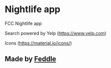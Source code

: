 Nightlife app
==========================

FCC Nightlife app

Search powered by Yelp (https://www.yelp.com)

Icons (https://material.io/icons/)
 
Made by [Feddle](https://github.com/Feddle)
-------------------

